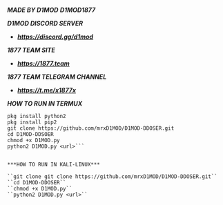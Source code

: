 ***MADE BY D1MOD***
***D1MOD1877***

***D1MOD DISCORD SERVER***
- ***https://discord.gg/d1mod***

***1877 TEAM SITE***
- ***https://1877.team***

***1877 TEAM TELEGRAM CHANNEL***
- ***https://t.me/x1877x***


***HOW TO RUN IN TERMUX***

```pkg install git
pkg install python2
pkg install pip2
git clone https://github.com/mrxD1MOD/D1MOD-DDOSER.git
cd D1MOD-DDSOER
chmod +x D1MOD.py
python2 D1MOD.py <url>```


***HOW TO RUN IN KALI-LINUX***

``git clone git clone https://github.com/mrxD1MOD/D1MOD-DDOSER.git``
``cd D1MOD-DDOSER``
``chmod +x D1MOD.py``
``python2 D1MOD.py <url>``
